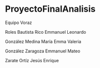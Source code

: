 # ProyectoFinalAnalisis
Equipo Voraz 

Roles
Bautista Rico Emmanuel Leonardo 

González Medina María Emma Valeria

González Zaragoza Emmanuel Mateo

Zarate Ortíz Jesús Enrique

